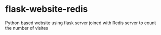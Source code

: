 # flask-website-redis
Python based website using flask server joined with Redis server to count the number of visites 
